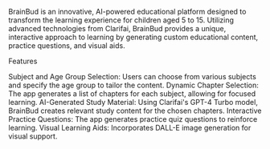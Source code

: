 BrainBud is an innovative, AI-powered educational platform designed to transform the learning experience for children aged 5 to 15. Utilizing advanced technologies from Clarifai, BrainBud provides a unique, interactive approach to learning by generating custom educational content, practice questions, and visual aids.

Features

Subject and Age Group Selection: Users can choose from various subjects and specify the age group to tailor the content.
Dynamic Chapter Selection: The app generates a list of chapters for each subject, allowing for focused learning.
AI-Generated Study Material: Using Clarifai's GPT-4 Turbo model, BrainBud creates relevant study content for the chosen chapters.
Interactive Practice Questions: The app generates practice quiz questions to reinforce learning.
Visual Learning Aids: Incorporates DALL-E image generation for visual support.
